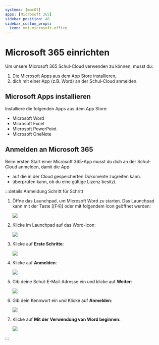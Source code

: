 ```yaml
---
systems: [macOS]
apps: [Microsoft 365]
sidebar_position: 40
sidebar_custom_props:
  icon: mdi-microsoft-office
---
```


# Microsoft 365 einrichten



Um unsere Microsoft 365 Schul-Cloud verwenden zu können, musst du:

1. Die Microsoft Apps aus dem App Store installieren,
2. dich mit einer App (z.B. Word) an der Schul-Cloud anmelden.

## Microsoft Apps installieren

Installiere die folgenden Apps aus dem App Store:

- Microsoft Word
- Microsoft Excel
- Microsoft PowerPoint
- Microsoft OneNote

## Anmelden an Microsoft 365

Beim ersten Start einer Microsoft 365-App musst du dich an der Schul-Cloud anmelden, damit die App

- auf die in der Cloud gespeicherten Dokumente zugreifen kann.
- überprüfen kann, ob du eine gültige Lizenz besitzt.

:::details Anmeldung Schritt für Schritt

1. Öffne das Launchpad, um Microsoft Word zu starten. Das Launchpad kann mit der Taste [[F4]] oder mit folgendem Icon geöffnet werden:

    ![](./launchpad-icon.png)

2. Klicke im Launchpad auf das Word-Icon:

    ![](./microsoft-word-icon.png)

3. Klicke auf __Erste Schritte__:

    ![](./office-login-1.png)

4. Klicke auf __Anmelden__:

    ![](./office-login-2.png)

5. Gib deine Schul-E-Mail-Adresse ein und klicke auf __Weiter__:

    ![](./office-login-3.png)

6. Gib dein Kennwort ein und Klicke auf __Anmelden__:

    ![](./office-login-4.png)

7. Klicke auf __Mit der Verwendung von Word beginnen__:

    ![](./office-login-5.png)

:::

[1]: https://portal.office.com/account#home
